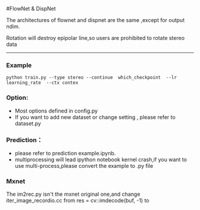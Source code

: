 #FlowNet & DispNet

The architectures of flownet and dispnet are the same ,except for output ndim.

Rotation will destroy epipolar line,so users are prohibited to rotate stereo data

---
### Example

``
python train.py --type stereo --continue  which_checkpoint  --lr learning_rate  --ctx contex
``

### Option:

* Most options defined in config.py
* If you want to add new dataset or change setting , please refer to dataset.py


### Prediction：

* please refer to prediction example.ipynb.
* multiprocessing will lead ipython notebook kernel crash,if you want to use multi-process,please convert the example to .py file


### Mxnet

The im2rec.py isn't the mxnet original one,and change iter_image_recordio.cc from res = cv::imdecode(buf, -1) to

